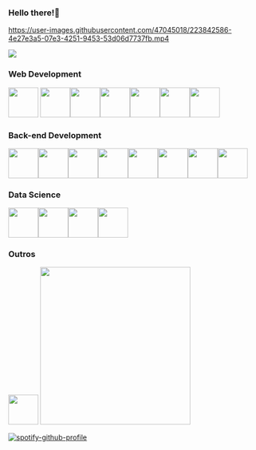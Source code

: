 ### Hello there!🤠
https://user-images.githubusercontent.com/47045018/223842586-4e27e3a5-07e3-4251-9453-53d06d7737fb.mp4

<img src="https://www.codewars.com/users/giomascitelli/badges/large"/>

### Web Development
<img src="https://cdn.jsdelivr.net/gh/devicons/devicon/icons/html5/html5-original.svg" width="60" height="60"/> <img src="https://cdn.jsdelivr.net/gh/devicons/devicon/icons/css3/css3-original.svg" width="60" height="60"/><img src="https://cdn.jsdelivr.net/gh/devicons/devicon/icons/sass/sass-original.svg" width="60" height="60"/><img src="https://cdn.jsdelivr.net/gh/devicons/devicon/icons/php/php-original.svg" width="60" height="60"/><img src="https://cdn.jsdelivr.net/gh/devicons/devicon/icons/bootstrap/bootstrap-original.svg" width="60" height="60"/><img src="https://cdn.jsdelivr.net/gh/devicons/devicon/icons/javascript/javascript-original.svg" width="60" height="60"/><img src="https://cdn.jsdelivr.net/gh/devicons/devicon/icons/jquery/jquery-original.svg" width="60" height="60"/>

          
          
### Back-end Development
<img src="https://cdn.jsdelivr.net/gh/devicons/devicon/icons/python/python-original.svg" width="60" height="60"/><img src="https://cdn.jsdelivr.net/gh/devicons/devicon@latest/icons/go/go-original-wordmark.svg" width="60" height="60"/><img src="https://cdn.jsdelivr.net/gh/devicons/devicon/icons/java/java-original.svg" width="60" height="60"/><img src="https://cdn.jsdelivr.net/gh/devicons/devicon/icons/cplusplus/cplusplus-original.svg" width="60" height="60"/><img src="https://cdn.jsdelivr.net/gh/devicons/devicon/icons/c/c-original.svg" width="60" height="60"/><img src="https://cdn.jsdelivr.net/gh/devicons/devicon/icons/groovy/groovy-original.svg" width="60" height="60"/><img src="https://cdn.jsdelivr.net/gh/devicons/devicon/icons/grails/grails-original.svg" width="60" height="60"/><img src="https://cdn.jsdelivr.net/gh/devicons/devicon/icons/csharp/csharp-original.svg" width="60" height="60"/>
                   
### Data Science
<img src="https://user-images.githubusercontent.com/4249331/52232852-e2c4f780-28bd-11e9-835d-1e3cf3e43888.png" width="60" height="60" /><img src="https://cdn.jsdelivr.net/gh/devicons/devicon/icons/mysql/mysql-original.svg" width="60" height="60"/><img src="https://cdn.jsdelivr.net/gh/devicons/devicon/icons/sqlite/sqlite-original.svg" width="60" height="60"/><img src="https://cdn.jsdelivr.net/gh/devicons/devicon/icons/r/r-original.svg" width="60" height="60"/>
<br>

### Outros
<img src="https://cdn.jsdelivr.net/gh/devicons/devicon/icons/git/git-original.svg" width="60" height="60"/>

<img src="https://media0.giphy.com/media/5gNFGdAofCz4czb1JC/giphy.gif" width ="301" height="316" />

[![spotify-github-profile](https://spotify-github-profile.vercel.app/api/view?uid=31tveucc2kiar4zciowwrbatdeyi&cover_image=true&theme=novatorem&show_offline=true&background_color=1c1c1c&interchange=false&bar_color=a600ff&bar_color_cover=false)](https://github.com/kittinan/spotify-github-profile)

